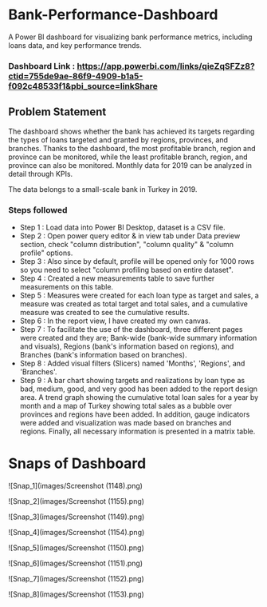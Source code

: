 # Bank-Performance-Dashboard
A Power BI dashboard for visualizing bank performance metrics, including loans data, and key performance trends.

### Dashboard Link : https://app.powerbi.com/links/qieZqSFZz8?ctid=755de9ae-86f9-4909-b1a5-f092c48533f1&pbi_source=linkShare

## Problem Statement

The dashboard shows whether the bank has achieved its targets regarding the types of loans targeted and granted by regions, provinces, and branches. Thanks to the dashboard, the most profitable branch, region and province can be monitored, while the least profitable branch, region, and province can also be monitored. Monthly data for 2019 can be analyzed in detail through KPIs. 

The data belongs to a small-scale bank in Turkey in 2019.


### Steps followed 

- Step 1 : Load data into Power BI Desktop, dataset is a CSV file.
- Step 2 : Open power query editor & in view tab under Data preview section, check "column distribution", "column quality" & "column profile" options.
- Step 3 : Also since by default, profile will be opened only for 1000 rows so you need to select "column profiling based on entire dataset".
- Step 4 : Created a new measurements table to save further measurements on this table.
- Step 5 : Measures were created for each loan type as target and sales, a measure was created as total target and total sales, and a cumulative measure was created to see the cumulative results. 
- Step 6 : In the report view, I have created my own canvas.
- Step 7 : To facilitate the use of the dashboard, three different pages were created and they are; Bank-wide (bank-wide summary information and visuals), Regions (bank's information based on regions), and Branches (bank's information based on branches).
- Step 8 : Added visual filters (Slicers) named 'Months', 'Regions', and 'Branches'.
- Step 9 : A bar chart showing targets and realizations by loan type as bad, medium, good, and very good has been added to the report design area. A trend graph showing the cumulative total loan sales for a year by month and a map of Turkey showing total sales as a bubble over provinces and regions have been added. In addition, gauge indicators were added and visualization was made based on branches and regions. Finally, all necessary information is presented in a matrix table. 
       
# Snaps of Dashboard

![Snap_1](images/Screenshot (1148).png)

![Snap_2](images/Screenshot (1155).png)

![Snap_3](images/Screenshot (1149).png)

![Snap_4](images/Screenshot (1154).png)

![Snap_5](images/Screenshot (1150).png)

![Snap_6](images/Screenshot (1151).png)

![Snap_7](images/Screenshot (1152).png)

![Snap_8](images/Screenshot (1153).png)
